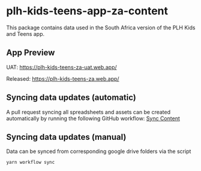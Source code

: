 # plh-kids-teens-app-za-content
This package contains data used in the South Africa version of the PLH Kids and Teens app.

## App Preview
UAT: https://plh-kids-teens-za-uat.web.app/

Released: https://plh-kids-teens-za.web.app/

## Syncing data updates (automatic)
A pull request syncing all spreadsheets and assets can be created automatically by running the following GitHub workflow: [Sync Content](https://github.com/IDEMSInternational/plh-kids-teens-app-za-content/actions/workflows/content-sync.yml)

## Syncing data updates (manual)
Data can be synced from corresponding google drive folders via the script
```
yarn workflow sync
```
